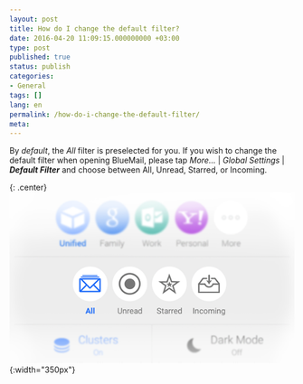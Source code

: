 ```yaml
---
layout: post
title: How do I change the default filter?
date: 2016-04-20 11:09:15.000000000 +03:00
type: post
published: true
status: publish
categories:
- General
tags: []
lang: en
permalink: /how-do-i-change-the-default-filter/
meta:
---
```


By *default*, the *All* filter is preselected for you. If you wish to change the default filter when opening BlueMail, please tap *More...* \| *Global Settings* \| ***Default Filter*** and choose between All, Unread, Starred, or Incoming.

{: .center}
![Main View Picker](/assets/Main_View_Picker.png){:width="350px"}